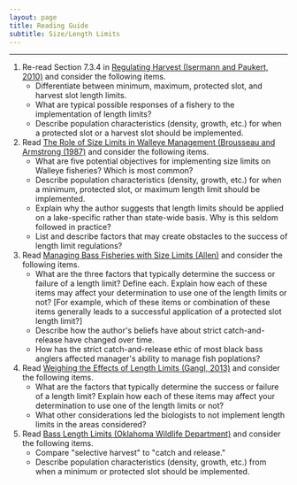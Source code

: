 ```yaml
---
layout: page
title: Reading Guide
subtitle: Size/Length Limits
---
```


----

1. Re-read Section 7.3.4 in [Regulating Harvest (Isermann and Paukert, 2010)](../MgmntTools/IsermannPaukert_2010_HarvestRegulations.pdf) and consider the following items.
    * Differentiate between minimum, maximum, protected slot, and harvest slot length limits.
    * What are typical possible responses of a fishery to the implementation of length limits?
    * Describe population characteristics (density, growth, etc.) for when a protected slot or a harvest slot should be implemented.
1. Read [The Role of Size Limits in Walleye Management (Brousseau and Armstrong (1987)](BrousseauArmstrong_1987_WAELengthLimits.pdf) and consider the following items.
    * What are five potential objectives for implementing size limits on Walleye fisheries?  Which is most common?
    * Describe population characteristics (density, growth, etc.) for when a minimum, protected slot, or maximum length limit should be implemented.
    * Explain why the author suggests that length limits should be applied on a lake-specific rather than state-wide basis.  Why is this seldom followed in practice?
    * List and describe factors that may create obstacles to the success of length limit regulations?
1. Read [Managing Bass Fisheries with Size Limits (Allen)](Allen_Size_Limits.pdf) and consider the following items.
    * What are the three factors that typically determine the success or failure of a length limit?  Define each.  Explain how each of these items may affect your determination to use one of the length limits or not? [For example, which of these items or combination of these items generally leads to a successful application of a protected slot length limit?]
    * Describe how the author's beliefs have about strict catch-and-release have changed over time.
    * How has the strict catch-and-release ethic of most black bass anglers affected manager's ability to manage fish poplations?
1. Read [Weighing the Effects of Length Limits (Gangl, 2013)](Gangl_SizeLimits.pdf) and consider the following items.
    * What are the factors that typically determine the success or failure of a length limit?  Explain how each of these items may affect your determination to use one of the length limits or not?
    * What other considerations led the biologists to not implement length limits in the areas considered?
1. Read [Bass Length Limits (Oklahoma Wildlife Department)](OK_bass_length_limits.pdf) and consider the following items.
    * Compare "selective harvest" to "catch and release."
    * Describe population characteristics (density, growth, etc.) from when a minimum or protected slot should be implemented.

